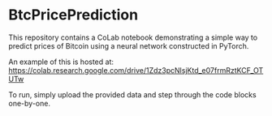 # BtcPricePrediction
This repository contains a CoLab notebook demonstrating a simple way to predict prices of Bitcoin using a neural network constructed in PyTorch.

An example of this is hosted at:
https://colab.research.google.com/drive/1Zdz3pcNlsjKtd_e07frmRztKCF_OTUTw

To run, simply upload the provided data and step through the code blocks one-by-one.
